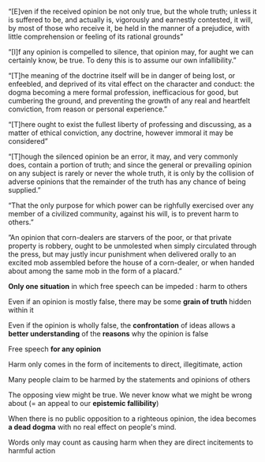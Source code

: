 “[E]ven if the received opinion be not only true, but the whole truth; unless it is suffered to be, and actually is, vigorously and earnestly contested, it will, by most of those who receive it, be held in the manner of a prejudice, with little comprehension or feeling of its rational grounds”

“[I]f any opinion is compelled to silence, that opinion may, for aught we can certainly know, be true. To deny this is to assume our own infallibility.”

“[T]he meaning of the doctrine itself will be in danger of being lost, or enfeebled, and deprived of its vital effect on the character and conduct: the dogma becoming a mere formal profession, inefficacious for good, but cumbering the ground, and preventing the growth of any real and heartfelt conviction, from reason or personal experience.”

“[T]here ought to exist the fullest liberty of professing and discussing, as a matter of ethical conviction, any doctrine, however immoral it may be considered”

“[T]hough the silenced opinion be an error, it may, and very commonly does, contain a portion of truth; and since the general or prevailing opinion on any subject is rarely or never the whole truth, it is only by the collision of adverse opinions that the remainder of the truth has any chance of being supplied.”

“That the only purpose for which power can be righfully exercised over any member of a civilized community, against his will, is to prevent harm to others.”

”An opinion that corn-dealers are starvers of the poor, or that private property is robbery, ought to be unmolested when simply circulated through the press, but may justly incur punishment when delivered orally to an excited mob assembled before the house of a corn-dealer, or when handed about among the same mob in the form of a placard.”



**Only one situation** in which free speech can be impeded : harm to others

Even if an opinion is mostly false, there may be some **grain of truth** hidden within it

Even if the opinion is wholly false, the **confrontation** of ideas allows a **better understanding** of the **reasons** why the opinion is false 

Free speech **for any opinion** 

Harm only comes in the form of incitements to direct, illegitimate, action

Many people claim to be harmed by the statements and opinions of others

The opposing view might be true. We never know what we might be wrong about (= an appeal to our **epistemic fallibility**) 

When there is no public opposition to a righteous opinion, the idea becomes **a dead dogma** with no real effect on people's mind.

Words only may count as causing harm when they are direct incitements to harmful action 